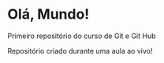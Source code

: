 # Olá, Mundo!
 Primeiro repositório do curso de Git e Git Hub

 Repositório criado durante uma aula ao vivo!
